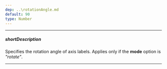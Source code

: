 ```yaml
---
dep: ..\rotationAngle.md
default: 90
type: Number
---
```

---
##### shortDescription
Specifies the rotation angle of axis labels. Applies only if the **mode** option is *"rotate"*.

---
